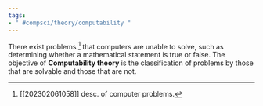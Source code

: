 ```yaml
---
tags:
- " #compsci/theory/computability "
---
```


There exist problems [^1] that computers are unable to solve, such as determining whether a mathematical statement is true or false. The objective of **Computability theory** is the classification of problems by those that are solvable and those that are not. <!--SR:!2023-12-16,205,272-->

[^1]: [[202302061058]] desc. of computer problems.